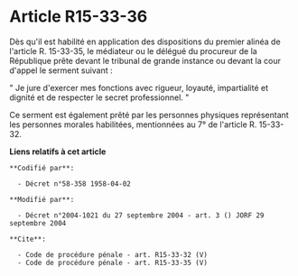 # Article R15-33-36

Dès qu'il est habilité en application des dispositions du premier alinéa de l'article R. 15-33-35, le médiateur ou le délégué
du procureur de la République prête devant le tribunal de grande instance ou devant la cour d'appel le serment suivant : 

" Je jure d'exercer mes fonctions avec rigueur, loyauté, impartialité et dignité et de respecter le secret professionnel. " 

Ce serment est également prêté par les personnes physiques représentant les personnes morales habilitées, mentionnées au 7°
de l'article R. 15-33-32.

**Liens relatifs à cet article**

	**Codifié par**:

	  - Décret n°58-358 1958-04-02

	**Modifié par**:

	  - Décret n°2004-1021 du 27 septembre 2004 - art. 3 () JORF 29 septembre 2004

	**Cite**:

	  - Code de procédure pénale - art. R15-33-32 (V)
	  - Code de procédure pénale - art. R15-33-35 (V)
